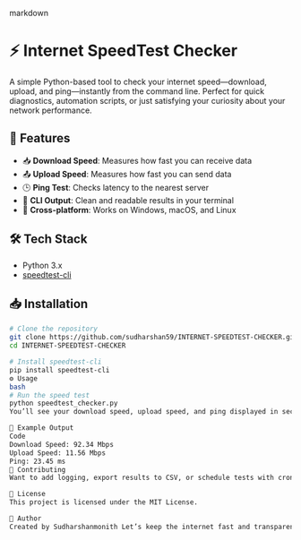 markdown
# ⚡ Internet SpeedTest Checker

A simple Python-based tool to check your internet speed—download, upload, and ping—instantly from the command line. Perfect for quick diagnostics, automation scripts, or just satisfying your curiosity about your network performance.

## 🚀 Features

- 📥 **Download Speed**: Measures how fast you can receive data
- 📤 **Upload Speed**: Measures how fast you can send data
- 🕒 **Ping Test**: Checks latency to the nearest server
- 🧪 **CLI Output**: Clean and readable results in your terminal
- 🔁 **Cross-platform**: Works on Windows, macOS, and Linux

## 🛠️ Tech Stack

- Python 3.x
- [speedtest-cli](https://github.com/sivel/speedtest-cli)

## 📥 Installation

```bash
# Clone the repository
git clone https://github.com/sudharshan59/INTERNET-SPEEDTEST-CHECKER.git
cd INTERNET-SPEEDTEST-CHECKER

# Install speedtest-cli
pip install speedtest-cli
⚙️ Usage
bash
# Run the speed test
python speedtest_checker.py
You’ll see your download speed, upload speed, and ping displayed in seconds.

📌 Example Output
Code
Download Speed: 92.34 Mbps
Upload Speed: 11.56 Mbps
Ping: 23.45 ms
🙌 Contributing
Want to add logging, export results to CSV, or schedule tests with cron? Fork the repo and send a pull request!

📄 License
This project is licensed under the MIT License.

👤 Author
Created by Sudharshanmonith Let’s keep the internet fast and transparent!
